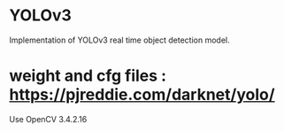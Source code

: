 # YOLOv3
Implementation of YOLOv3 real time object detection model.
# weight and cfg files : https://pjreddie.com/darknet/yolo/
Use OpenCV 3.4.2.16
